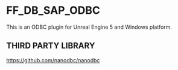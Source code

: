 # FF_DB_SAP_ODBC
This is an ODBC plugin for Unreal Engine 5 and Windows platform.

## THIRD PARTY LIBRARY
https://github.com/nanodbc/nanodbc